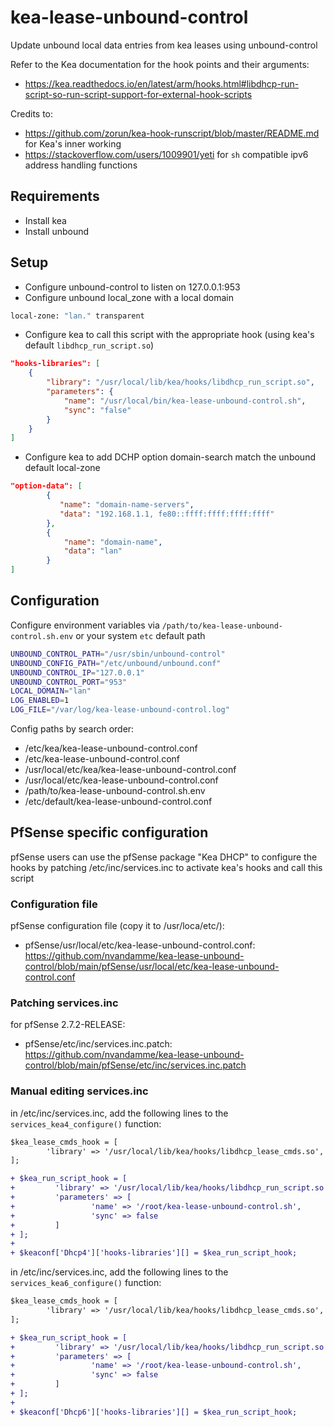 # kea-lease-unbound-control

Update unbound local data entries from kea leases using unbound-control

Refer to the Kea documentation for the hook points and their arguments:

- <https://kea.readthedocs.io/en/latest/arm/hooks.html#libdhcp-run-script-so-run-script-support-for-external-hook-scripts>

Credits to:

- <https://github.com/zorun/kea-hook-runscript/blob/master/README.md> for Kea's inner working
- <https://stackoverflow.com/users/1009901/yeti> for `sh` compatible ipv6 address handling functions

## Requirements

- Install kea
- Install unbound

## Setup

- Configure unbound-control to listen on 127.0.0.1:953
- Configure unbound local_zone with a local domain

```sh
local-zone: "lan." transparent
```

- Configure kea to call this script with the appropriate hook (using kea's default `libdhcp_run_script.so`)

```json
"hooks-libraries": [
    {
        "library": "/usr/local/lib/kea/hooks/libdhcp_run_script.so",
        "parameters": {
            "name": "/usr/local/bin/kea-lease-unbound-control.sh",
            "sync": "false"
        }
    }
]
```

- Configure kea to add DCHP option domain-search match the unbound default local-zone

```json
"option-data": [
        {
           "name": "domain-name-servers",
           "data": "192.168.1.1, fe80::ffff:ffff:ffff:ffff"
        },
        {
            "name": "domain-name",
            "data": "lan"
        }
]
```

## Configuration

Configure environment variables via `/path/to/kea-lease-unbound-control.sh.env` or your system `etc` default path

```sh
UNBOUND_CONTROL_PATH="/usr/sbin/unbound-control"
UNBOUND_CONFIG_PATH="/etc/unbound/unbound.conf"
UNBOUND_CONTROL_IP="127.0.0.1"
UNBOUND_CONTROL_PORT="953"
LOCAL_DOMAIN="lan"
LOG_ENABLED=1
LOG_FILE="/var/log/kea-lease-unbound-control.log"
```

Config paths by search order:

- /etc/kea/kea-lease-unbound-control.conf
- /etc/kea-lease-unbound-control.conf
- /usr/local/etc/kea/kea-lease-unbound-control.conf
- /usr/local/etc/kea-lease-unbound-control.conf
- /path/to/kea-lease-unbound-control.sh.env
- /etc/default/kea-lease-unbound-control.conf

## PfSense specific configuration

pfSense users can use the pfSense package "Kea DHCP" to configure the hooks by patching /etc/inc/services.inc to activate kea's hooks and call this script

### Configuration file

pfSense configuration file (copy it to /usr/loca/etc/):

- pfSense/usr/local/etc/kea-lease-unbound-control.conf: <https://github.com/nvandamme/kea-lease-unbound-control/blob/main/pfSense/usr/local/etc/kea-lease-unbound-control.conf>

### Patching services.inc

for pfSense 2.7.2-RELEASE:

- pfSense/etc/inc/services.inc.patch: <https://github.com/nvandamme/kea-lease-unbound-control/blob/main/pfSense/etc/inc/services.inc.patch>

### Manual editing services.inc

in /etc/inc/services.inc, add the following lines to the `services_kea4_configure()` function:

```diff
$kea_lease_cmds_hook = [
        'library' => '/usr/local/lib/kea/hooks/libdhcp_lease_cmds.so',
];

+ $kea_run_script_hook = [
+         'library' => '/usr/local/lib/kea/hooks/libdhcp_run_script.so',
+         'parameters' => [
+                 'name' => '/root/kea-lease-unbound-control.sh',
+                 'sync' => false
+         ]
+ ];
+ 
+ $keaconf['Dhcp4']['hooks-libraries'][] = $kea_run_script_hook;
```

in /etc/inc/services.inc, add the following lines to the `services_kea6_configure()` function:

```diff
$kea_lease_cmds_hook = [
        'library' => '/usr/local/lib/kea/hooks/libdhcp_lease_cmds.so',
];

+ $kea_run_script_hook = [
+         'library' => '/usr/local/lib/kea/hooks/libdhcp_run_script.so',
+         'parameters' => [
+                 'name' => '/root/kea-lease-unbound-control.sh',
+                 'sync' => false
+         ]
+ ];
+ 
+ $keaconf['Dhcp6']['hooks-libraries'][] = $kea_run_script_hook;
```
